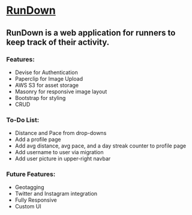 # [RunDown](https://run-down.herokuapp.com/)

## RunDown is a web application for runners to keep track of their activity.

### Features:

* Devise for Authentication
* Paperclip for Image Upload
* AWS S3 for asset storage
* Masonry for responsive image layout
* Bootstrap for styling
* CRUD

### To-Do List:

* Distance and Pace from drop-downs
* Add a profile page
* Add avg distance, avg pace, and a day streak counter to profile page
* Add username to user via migration
* Add user picture in upper-right navbar


### Future Features:

* Geotagging
* Twitter and Instagram integration
* Fully Responsive
* Custom UI
